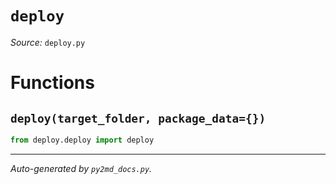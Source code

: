 # `deploy`

*Source:* `deploy.py`


# Functions
## `deploy(target_folder, package_data={})`

```python
from deploy.deploy import deploy
```


---

*Auto-generated by `py2md_docs.py`.*
